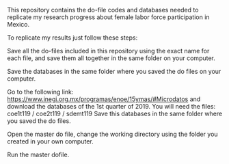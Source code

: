 This repository contains the do-file codes and databases needed to replicate my research progress about female labor force participation in Mexico. 

To replicate my results just follow these steps:

Save all the do-files included in this repository using the exact name for each file, and save them all together in the same folder on your computer. 

Save the databases in the same folder where you saved the do files on your computer. 

Go to the following link: https://www.inegi.org.mx/programas/enoe/15ymas/#Microdatos and download the databases of the 1st quarter of 2019. 
You will need the files: coe1t119 / coe2t119 / sdemt119
Save this databases in the same folder where you saved the do files. 

Open the master do file, change the working directory using the folder you created in your own computer. 

Run the master dofile. 
